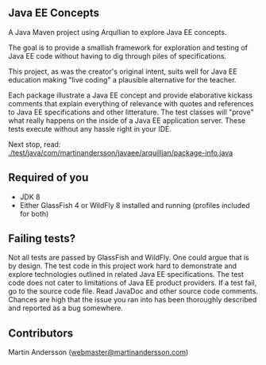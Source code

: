 Java EE Concepts
---

A Java Maven project using Arqullian to explore Java EE concepts.

The goal is to provide a smallish framework for exploration and testing of Java EE code without having to dig through piles of specifications.

This project, as was the creator's original intent, suits well for Java EE education making "live coding" a plausible alternative for the teacher.

Each package illustrate a Java EE concept and provide elaborative kickass comments that explain everything of relevance with quotes and references to Java EE specifications and other litterature. The test classes will "prove" what really happens on the inside of a Java EE application server. These tests execute without any hassle right in your IDE.

Next stop, read:   
[./test/java/com/martinandersson/javaee/arquillian/package-info.java](https://github.com/MartinanderssonDotcom/java-ee-concepts/blob/master/src/test/java/com/martinandersson/javaee/arquillian/package-info.java)

Required of you
---
* JDK 8
* Either GlassFish 4 or WildFly 8 installed and running (profiles included for both)

Failing tests?
---
Not all tests are passed by GlassFish and WildFly. One could argue that is by design. The test code in this project work hard to demonstrate and explore technologies outlined in related Java EE specifications. The test code does not cater to limitations of Java EE product providers. If a test fail, go to the source code file. Read JavaDoc and other source code comments. Chances are high that the issue you ran into has been thoroughly described and reported as a bug somewhere.

Contributors
---
Martin Andersson (webmaster@martinandersson.com)
